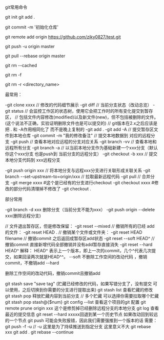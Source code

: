 git常用命令

git init
git add .
<!-- 不知道初始化仓库有什么用 -->
git commit -m '初始化仓库' 
<!-- 与远程链接 -->
git remote add origin https://github.com/ziky0827/test.git
<!-- 推送 -->
git push -u origin master
<!-- 拉取远程仓库并于本地仓库合并 -->
git pull --rebase origin master
<!-- 将文件状态置为未跟踪，本地保留此文件 -->
git rm --cached <filename>
<!-- 如果文件已经添加到暂存区，则必须使用强制删除 -f -->
git rm -f <filename>
<!-- 可以对目录进行递归删除 -r , 则会删除整个目录下的所有子目录和文件 -->
git rm -r <directory_name>



最常用：
<!-- // 克隆远程代码下来本地 -->
-git clone xxxx
// 修改的代码细节展示
-git diff 
// 当前分支状态（改动总览）
-git status
// 会监控工作区的状态树，使用它会把工作时的所有变化提交到暂存区，
// 包括文件内容修改(modified)以及新文件(new)，但不包括被删除的文件。(这个说法不正确，实验证明删除文件也是可以提交的)
// git版本在2.x之后应该是把 . 和 -A作用相同化了 而不是晚上复制的
-git add .
-git add -A
// 提交暂存区文件到本地仓库
-git commit -m "我的修改备注"
// 提交本地数据到 对应的远程分支
-git push
// 查看本地对应远程的分支对应关系
-git branch -vv 
// 查看本地和远程所有分支
-git branch -a 
// 以当前本地分支作为基础新建一个xxx分支（默认你这个xxx分支 也是push到 当前分支的远程分支）
-git checkout -b xxx 
// 提交本地分支代码到 xxx远程分支

-git push origin xxx 
// 将本地分支与远程xxx分支进行关联形成关联关系
-git branch --set-upstream-to=origin/xxx 
// 拉取最新远程代码
-git pull
// 合并分支
-git merge xxxx
#这个是已经有的分支进行checkout
-git checkout xxxx
#修改的部分代码清理掉不修改了
-git checkout .


部分常用

-git branch -d xxx 删除分支（当前分支不能为xxx）
-git push origin --delete xxx(删除远程分支)

// 文件退出暂存区，但是修改保留：
-git reset --mixed
// 撤销所有的已经 add 的文件：
-git reset HEAD .
// 撤销某个文件或文件夹：
-git reset HEAD  filename
// 撤销commit 之后返回成暂存区add状态
-git reset --soft HEAD^
// 撤销commit 直接新增代码全部撤销并没有add暂存直接消失
-git reset --hard HEAD^
解释：
HEAD^ 表示上一个版本，即上一次的commit，几个^代表几次提交，如果回滚两次就是HEAD^^。
--soft
不删除工作空间的改动代码 ，撤销commit，不撤销add
--hard

删除工作空间的改动代码，撤销commit且撤销add

git stash save "save tag" (贮藏已经修改的代码，如果写错分支了，没有提交 可以使用，之后切换到你需要的分支进行提取出来)
git stash list 查看贮藏的修改
git stash pop 释放贮藏内容到当前分支
// 多个贮藏 可以选择你需要拉取哪个贮藏
git stash pop stash@{$num}
git config --list 查看这个项目的git 配置
git remote prune origin xxx 这个是修剪掉已经删除远程分支的本地分支
git log 查看最近的提交信息
git reset --hard xxxxx回退到某一个历史节点
如果改动回到较远的一个节点 git push 可能会失败报错，因此我们需要强推到一个版本的话 需要：
git push -f -u // -u 这里是为了持续推送到指定分支 这里意义不大
git rebase xxx
git add .
git rebase --continue